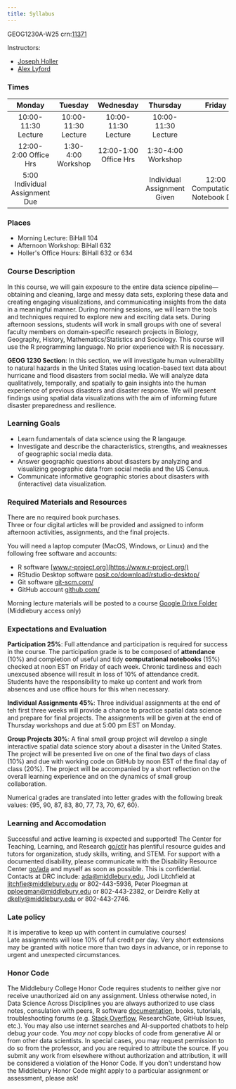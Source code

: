 ```yaml
---
title: Syllabus
---
```


GEOG1230A-W25 crn:[11371](https://ssb-prod.ec.middlebury.edu/PNTR/bwckschd.p_disp_listcrse?term_in=202510&subj_in=GEOG&crse_in=1230&crn_in=11371)

Instructors:
- [Joseph Holler](https://www.middlebury.edu/college/people/joseph-holler)
- [Alex Lyford](https://www.middlebury.edu/college/people/alex-lyford)

### Times

| Monday | Tuesday | Wednesday | Thursday | Friday |
| :--: | :--: | :--: | :--: | :--: |
| 10:00-11:30 Lecture | 10:00-11:30 Lecture | 10:00-11:30 Lecture | 10:00-11:30 Lecture | |
| 12:00-2:00 Office Hrs | 1:30-4:00 Workshop | 12:00-1:00 Office Hrs | 1:30-4:00 Workshop | |
| 5:00 Individual Assignment Due | | | Individual Assignment Given | 12:00 Computational Notebook Due |

### Places

- Morning Lecture: BiHall 104
- Afternoon Workshop: BiHall 632
- Holler's Office Hours: BiHall 632 or 634

### Course Description

In this course, we will gain exposure to the entire data science pipeline—obtaining and cleaning, large and messy data sets, exploring these data and creating engaging visualizations, and communicating insights from the data in a meaningful manner.
During morning sessions, we will learn the tools and techniques required to explore new and exciting data sets.
During afternoon sessions, students will work in small groups with one of several faculty members on domain-specific research projects in Biology, Geography, History, Mathematics/Statistics and Sociology.
This course will use the R programming language.
No prior experience with R is necessary.

**GEOG 1230 Section**: In this section, we will investigate human vulnerability to natural hazards in the United States using location-based text data about hurricane and flood disasters from social media.
We will analyze data qualitatively, temporally, and spatially to gain insights into the human experience of previous disasters and disaster response.
We will present findings using spatial data visualizations with the aim of informing future disaster preparedness and resilience.

### Learning Goals

- Learn fundamentals of data science using the R langauge.
- Investigate and describe the characteristics, strengths, and weaknesses of geographic social media data.
- Answer geographic questions about disasters by analyzing and visualizing geographic data from social media and the US Census.
- Communicate informative geographic stories about disasters with (interactive) data visualization.

### Required Materials and Resources

There are no required book purchases.  
Three or four digital articles will be provided and assigned to inform afternoon activities, assignments, and the final projects.  

You will need a laptop computer (MacOS, Windows, or Linux) and the following free software and accounts:

- R software [www.r-project.org](https://www.r-project.org/)
- RStudio Desktop software [posit.co/download/rstudio-desktop/](https://posit.co/download/rstudio-desktop/)
- Git software [git-scm.com/](https://git-scm.com/)
- GitHub account [github.com/](https://github.com/)

Morning lecture materials will be posted to a course [Google Drive Folder](https://drive.google.com/drive/folders/1oxtq-NfEi92eonyS9BNvXJRcc1YD_MYS?usp=sharing) (Middlebury access only)

### Expectations and Evaluation

**Participation 25%**: Full attendance and participation is required for success in the course.
The participation grade is to be composed of **attendance** (10%) and completion of useful and tidy **computational notebooks** (15%) checked at noon EST on Friday of each week. 
Chronic tardiness and each unexcused absence will result in loss of 10% of attendance credit.  
Students have the responsibility to make up content and work from absences and use office hours for this when necessary.

**Individual Assignments 45%**: Three individual assignments at the end of teh first three weeks will provide a chance to practice spatial data science and prepare for final projects. 
The assignments will be given at the end of Thursday workshops and due at 5:00 pm EST on Monday.

**Group Projects 30%**: A final small group project will develop a single interactive spatial data science story about a disaster in the United States. 
The project will be presented live on one of the final two days of class (10%) and due with working code on GitHub by noon EST of the final day of class (20%). 
The project will be accompanied by a short reflection on the overall learning experience and on the dynamics of small group collaboration.

Numerical grades are translated into letter grades with the following break values: {95, 90, 87, 83, 80, 77, 73, 70, 67, 60}.

### Learning and Accomodation

Successful and active learning is expected and supported!
The Center for Teaching, Learning, and Research [go/ctlr](https://go.middlebury.edu/ctlr) has plentiful resource guides and tutors for organization, study skills, writing, and STEM. 
For support with a documented disability, please communicate with the Disability Resource Center [go/ada](https://go.middlebury.edu/ada) and myself as soon as possible. 
This is confidential.
Contacts at DRC include: ada@middlebury.edu, Jodi Litchfield at litchfie@middlebury.edu or 802-443-5936, Peter Ploegman at pploegman@middlebury.edu or 802-443-2382, or Deirdre Kelly at dkelly@middlebury.edu or 802-443-2746.

### Late policy

It is imperative to keep up with content in cumulative courses!  
Late assignments will lose 10% of full credit per day. 
Very short extensions may be granted with notice more than two days in advance, or in reponse to urgent and unexpected circumstances.

### Honor Code

The Middlebury College Honor Code requires students to neither give nor receive unauthorized aid on any assignment.
Unless otherwise noted, in Data Science Across Disciplines you are always authorized to use class notes, consulation with peers, R software [documentation](https://www.r-project.org/other-docs.html), books, tutorials, troubleshooting forums (e.g. [Stack Overflow](https://stackoverflow.com/), ResearchGate, GitHub Issues, etc.).
You may also use internet searches and AI-supported chatbots to help debug *your* code.
You *may not* copy blocks of code from generative AI or from other data scientists.
In special cases, you may request permission to do so from the professor, and you are required to attribute the source.
If you submit any work from elsewhere without authorization and attribution, it will be considered a violation of the Honor Code. 
If you don't understand how the Middlebury Honor Code might apply to a particular assignment or assessment, please ask!
